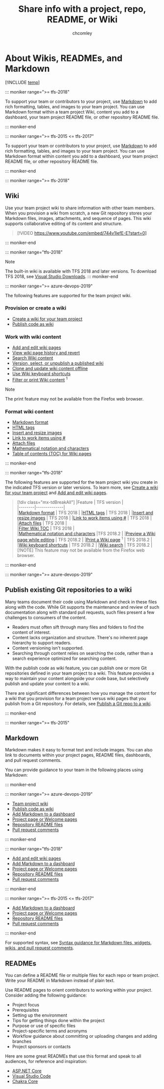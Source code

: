 ﻿---
title: Share info with a project, repo, README, or Wiki
titleSuffix: Azure DevOps
description: Share information using a project, repo, README, or Wiki in Azure DevOps. 
ms.technology: devops-collab
ms.custom: wiki
ms.assetid:  
ms.author: chcomley
author: chcomley
ms.reviewer: gopinach
ms.topic: overview
ms.date: 03/11/2019
monikerRange: '>= tfs-2015'
---

# About Wikis, READMEs, and Markdown

[!INCLUDE [temp](../../includes/version-ts-tfs-2015-2016.md)]

::: moniker range=">= tfs-2018"

To support your team or contributors to your project, use [Markdown](https://en.wikipedia.org/wiki/Markdown) to add rich formatting, tables, and images to your team project. You can use Markdown format within a team project Wiki, content you add to a dashboard, your team project README file, or other repository README file.

::: moniker-end

::: moniker range=">= tfs-2015 <= tfs-2017"

To support your team or contributors to your project, use [Markdown](https://en.wikipedia.org/wiki/Markdown) to add rich formatting, tables, and images to your team project. You can use Markdown format within content you add to a dashboard, your team project README file, or other repository README file.

::: moniker-end

::: moniker range=">= tfs-2018"

## Wiki

Use your team project wiki to share information with other team members. When you provision a wiki from scratch, a new Git repository stores your Markdown files, images, attachments, and sequence of pages. This wiki supports collaborative editing of its content and structure.

> [!VIDEO https://www.youtube.com/embed/744v1IefE-E?start=0]

::: moniker-end

::: moniker range="tfs-2018"

> [!NOTE]  
> The built-in wiki is available with TFS 2018 and later versions. To download TFS 2018, see [Visual Studio Downloads](https://visualstudio.microsoft.com/downloads/).
> ::: moniker-end

::: moniker range=">= azure-devops-2019"

The following features are supported for the team project wiki.

### Provision or create a wiki

* [Create a wiki for your team project](wiki-create-repo.md)
* [Publish code as wiki](publish-repo-to-wiki.md)

### Work with wiki content

* [Add and edit wiki pages](add-edit-wiki.md)
* [View wiki page history and revert](wiki-view-history.md)
* [Search Wiki content](search-wiki.md)
* [Version, select, or unpublish a published wiki](wiki-select-unpublish-versions.md)
* [Clone and update wiki content offline](wiki-update-offline.md)
* [Use Wiki keyboard shortcuts](wiki-keyboard-shortcuts.md)
* [Filter or print Wiki content](filter-print-wiki.md) <sup>1</sup>

> [!NOTE]
> The print feature may not be available from the Firefox web browser.

### Format wiki content

* [Markdown format](markdown-guidance.md)
* [HTML tags](wiki-markdown-guidance.md#html)
* [Insert and resize images](markdown-guidance.md#images)
* [Link to work items using #](wiki-markdown-guidance.md#link-work-items)
* [Attach files](markdown-guidance.md#attach)
* [Mathematical notation and characters](markdown-guidance.md#math-notation)
* [Table of contents (TOC) for Wiki pages](wiki-markdown-guidance.md#toc-wiki)

::: moniker-end

::: moniker range="tfs-2018"

The following features are supported for the team project wiki you create in the indicated TFS version or later versions. To learn more, see [Create a wiki for your team project](wiki-create-repo.md) and [Add and edit wiki pages](add-edit-wiki.md).

> [!div class="mx-tdBreakAll"]
> |Feature | TFS version |  
> |--------|--------------|  
> |[Markdown format](markdown-guidance.md) | TFS 2018 |
> |[HTML tags](wiki-markdown-guidance.md#html) | TFS 2018 |
> |[Insert and resize images](markdown-guidance.md#images) | TFS 2018 |
> |[Link to work items using #](wiki-markdown-guidance.md#link-work-items) | TFS 2018 |  
> |[Attach files](markdown-guidance.md#attach) | TFS 2018 |  
> |[Filter Wiki TOC](filter-print-wiki.md) | TFS 2018 |  
> |[Mathematical notation and characters](markdown-guidance.md#math-notation) |TFS 2018.2 |
> |[Preview a Wiki page while editing](add-edit-wiki.md) | TFS 2018.2 |
> |[Print a Wiki page](filter-print-wiki.md) <sup>1</sup> | TFS 2018.2 |
> |[Wiki keyboard shortcuts](wiki-keyboard-shortcuts.md) | TFS 2018.2 |
> |[Wiki search](search-wiki.md) | TFS 2018.2 |  
> [!NOTE]
> This feature may not be available from the Firefox web browser.

::: moniker-end

::: moniker range=">= azure-devops-2019"

## Publish existing Git repositories to a wiki

Many teams document their code using Markdown and check in these files along with the code. While Git supports the maintenance and review of such documentation along with standard pull requests, such files present a few challenges to consumers of the content.

* Readers must often sift through many files and folders to find the content of interest.
* Content lacks organization and structure. There's no inherent page hierarchy to support readers.
* Content versioning isn't supported.
* Searching through content relies on searching the code, rather than a search experience optimized for searching content.

With the publish code as wiki feature, you can publish one or more Git repositories defined in your team project to a wiki. This feature provides a way to maintain your content alongside your code base, but selectively publish and update your content to a wiki.

There are significant differences between how you manage the content for a wiki that you provision for a team project versus wiki pages that you publish from a Git repository. For details, see [Publish a Git repo to a wiki](publish-repo-to-wiki.md).

::: moniker-end

::: moniker range=">= tfs-2015"

## Markdown

Markdown makes it easy to format text and include images. You can also link to documents within your project pages, README files, dashboards, and pull request comments.

You can provide guidance to your team in the following places using Markdown:

::: moniker-end

::: moniker range=">= azure-devops-2019"

* [Team project wiki](add-edit-wiki.md)
* [Publish code as wiki](publish-repo-to-wiki.md)
* [Add Markdown to a dashboard](../../report/dashboards/add-markdown-to-dashboard.md)
* [Project page or Welcome pages](../../organizations/projects/project-vision-status.md)
* [Repository README files](../../repos/git/create-a-readme.md)
* [Pull request comments](../../repos/git/pull-requests.md)

::: moniker-end

::: moniker range="tfs-2018"

* [Add and edit wiki pages](add-edit-wiki.md)
* [Add Markdown to a dashboard](../../report/dashboards/add-markdown-to-dashboard.md)
* [Project page or Welcome pages](../../organizations/projects/project-vision-status.md)
* [Repository README files](../../repos/git/create-a-readme.md)
* [Pull request comments](../../repos/git/pull-requests.md)

::: moniker-end

::: moniker range=">= tfs-2015 <= tfs-2017"

* [Add Markdown to a dashboard](../../report/dashboards/add-markdown-to-dashboard.md)
* [Project page or Welcome pages](../../organizations/projects/project-vision-status.md)
* [Repository README files](../../repos/git/create-a-readme.md)
* [Pull request comments](../../repos/git/pull-requests.md)

::: moniker-end

For supported syntax, see [Syntax guidance for Markdown files, widgets, wikis, and pull request comments](markdown-guidance.md).

## READMEs

You can define a README file or multiple files for each repo or team project. Write your README in Markdown instead of plain text.

Use README pages to orient contributors to working within your project. Consider adding the following guidance:

* Project focus
* Prerequisites
* Setting up the environment
* Tips for getting things done within the project
* Purpose or use of specific files
* Project-specific terms and acronyms
* Workflow guidance about committing or uploading changes and adding branches
* Project sponsors or contacts

Here are some great READMEs that use this format and speak to all audiences, for reference and inspiration:

* [ASP.NET Core](https://github.com/aspnet/Home)
* [Visual Studio Code](https://github.com/Microsoft/vscode)
* [Chakra Core](https://github.com/Microsoft/ChakraCore)
